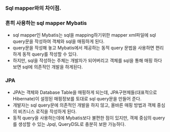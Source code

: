 ### Sql mapper와의 차이점.

### 흔히 사용하는 sql mapper Mybatis
- sql mapper인 Mybatis는 sql을 mapping하기위한 mapper xml파일에 sql query문을 작성하여 객체와 sql을 매핑하게 된다.
- query문을 작성해 놓고 Mybatis에서 제공하는 동적 query 문법을 사용하면 편리하게 동적 query를 작성할 수 있다.
- 하지만, sql을 작성하는 주체는 개발자가 되어버리고 객체를 sql을 통해 매핑 하다보면 sql에 의존적인 개발을 하게된다.

### JPA
- JPA는 객체와 Database Table을 매핑하게 되는데, JPA구현체들(대표적으로 Hibernate)이 설정된 매핑정보를 토대로 sql query문을 만들어 준다.
- 개발자는 sql query문에 의존적인 개발을 하지 않고, 올바른 매핑 방법과 객체 중심의 비즈니스 로직을 작성하게 된다.
- 동적 query을 사용하는데에 Mybatis보다 불편한 점이 있지만, 객체 중심의 query를 생성할 수 있는 Jpql, QueryDSL로 충분히 보완 가능하다.
